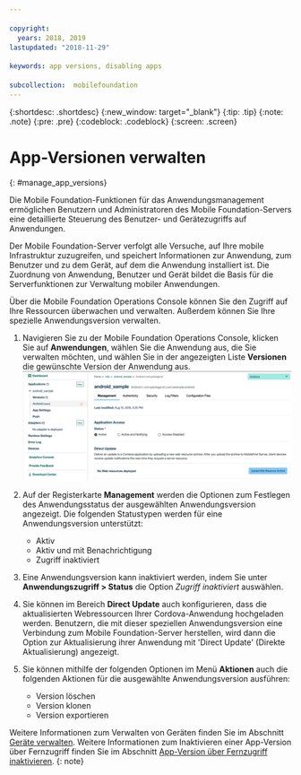 ```yaml
---

copyright:
  years: 2018, 2019
lastupdated: "2018-11-29"

keywords: app versions, disabling apps

subcollection:  mobilefoundation
---
```


{:shortdesc: .shortdesc}
{:new_window: target="_blank"}
{:tip: .tip}
{:note: .note}
{:pre: .pre}
{:codeblock: .codeblock}
{:screen: .screen}

# App-Versionen verwalten
{: #manage_app_versions}

Die Mobile Foundation-Funktionen für das Anwendungsmanagement ermöglichen Benutzern und Administratoren des Mobile Foundation-Servers eine detaillierte Steuerung des Benutzer- und Gerätezugriffs auf Anwendungen.

Der Mobile Foundation-Server verfolgt alle Versuche, auf Ihre mobile Infrastruktur zuzugreifen, und speichert Informationen zur Anwendung, zum Benutzer und zu dem Gerät, auf dem die Anwendung installiert ist. Die Zuordnung von Anwendung, Benutzer und Gerät bildet die Basis für die Serverfunktionen zur Verwaltung mobiler Anwendungen.

Über die Mobile Foundation Operations Console können Sie den Zugriff auf Ihre Ressourcen überwachen und verwalten. Außerdem können Sie Ihre spezielle Anwendungsversion verwalten.

1.  Navigieren Sie zu der Mobile Foundation Operations Console, klicken Sie auf **Anwendungen**, wählen Sie die Anwendung aus, die Sie verwalten möchten, und wählen Sie in der angezeigten Liste **Versionen** die gewünschte Version der Anwendung aus.
    ![Anwendungsversion verwalten](images/app_version_management.png)

2. Auf der Registerkarte **Management** werden die Optionen zum Festlegen des Anwendungsstatus der ausgewählten Anwendungsversion angezeigt. Die folgenden Statustypen werden für eine Anwendungsversion unterstützt:
   * Aktiv
   * Aktiv und mit Benachrichtigung
   * Zugriff inaktiviert
3. Eine Anwendungsversion kann inaktiviert werden, indem Sie unter **Anwendungszugriff > Status** die Option *Zugriff inaktiviert* auswählen.
4. Sie können im Bereich **Direct Update** auch konfigurieren, dass die aktualisierten Webressourcen Ihrer Cordova-Anwendung hochgeladen werden. Benutzern, die mit dieser speziellen Anwendungsversion eine Verbindung zum Mobile Foundation-Server herstellen, wird dann die Option zur Aktualisierung ihrer Anwendung mit 'Direct Update' (Direkte Aktualisierung) angezeigt.
5. Sie können mithilfe der folgenden Optionen im Menü **Aktionen** auch die folgenden Aktionen für die ausgewählte Anwendungsversion ausführen:
   *  Version löschen
   *  Version klonen
   *  Version exportieren


Weitere Informationen zum Verwalten von Geräten finden Sie im Abschnitt [Geräte verwalten](/docs/services/mobilefoundation?topic=mobilefoundation-manage_devices#manage_devices).
Weitere Informationen zum Inaktivieren einer App-Version über Fernzugriff finden Sie im Abschnitt [App-Version über Fernzugriff inaktivieren](/docs/services/mobilefoundation?topic=mobilefoundation-remotely_disable_an_app_version#remotely_disable_an_app_version).
{: note}
